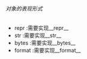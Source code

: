 ###### 对象的表现形式
- repr :需要实现__repr__
- str :需要实现__str__
- bytes :需要实现__bytes__
- format :需要实现__format__

